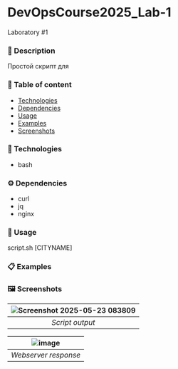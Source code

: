 # DevOpsCourse2025_Lab-1
Laboratory #1

### 📜 Description
Простой скрипт для 

### 📃 Table of content
- [Technologies](#Technologies)
- [Dependencies](#Dependencies)
- [Usage](#Usage)
- [Examples](#Examples)
- [Screenshots](#Screenshots)

### 🔧 Technologies
- bash

### ⚙️ Dependencies
- curl
- jq
- nginx

### 🚀 Usage
script.sh [CITYNAME]

### 📋 Examples


### 🖼️ Screenshots
| ![Screenshot 2025-05-23 083809](https://github.com/user-attachments/assets/c0c2966a-566e-476a-8db2-e3acb01b5c62 "Script output") |
|:-:|
| *Script output* |

| ![image](https://github.com/user-attachments/assets/9b17cc32-77eb-4c62-94a0-70448a523330) |
|:-:|
| *Webserver response* |
